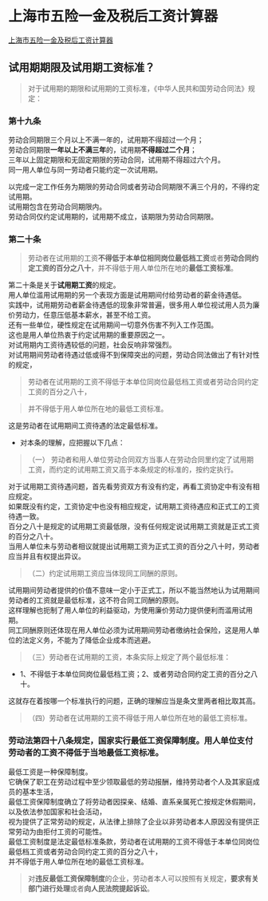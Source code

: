 # 上海市五险一金及税后工资计算器

[上海市五险一金及税后工资计算器](http://salarycalculator.sinaapp.com/city/shanghai)


## 试用期期限及试用期工资标准？

>对于试用期的期限和试用期的工资标准，《中华人民共和国劳动合同法》规定：

### 第十九条　 
劳动合同期限三个月以上不满一年的，试用期不得超过一个月；   
劳动合同期限**一年以上不满三年**的，试用期**不得超过二个月**；   
三年以上固定期限和无固定期限的劳动合同，试用期不得超过六个月。   
同一用人单位与同一劳动者只能约定一次试用期。   

以完成一定工作任务为期限的劳动合同或者劳动合同期限不满三个月的，不得约定试用期。   
试用期包含在劳动合同期限内。    
劳动合同仅约定试用期的，试用期不成立，该期限为劳动合同期限。   

### 第二十条　
> 劳动者在试用期的工资**不得低于本单位相同岗位最低档工资**或者**劳动合同约定工资的百分之八十**，并不得低于用人单位所在地的**最低工资标准**。  

第二十条是关于**试用期工资**的规定。   
用人单位滥用试用期的另一个表现方面是试用期间付给劳动者的薪金待遇低。   
实践中，试用期劳动者薪金待遇低的现象非常普遍，很多用人单位视试用人员为廉价劳动力，任意压低基本薪水，甚至不给工资。   
还有一些单位，硬性规定在试用期间一切意外伤害不列入工作范围。   
这也是用人单位热衷于约定试用期的重要原因之一。   
对试用期内工资待遇较低的问题，社会反响非常强烈。  
对试用期间劳动者待遇过低或得不到保障突出的问题，劳动合同法做出了有针对性的规定，    
> 劳动者在试用期的工资不得低于本单位同岗位最低档工资或者劳动合同约定工资的百分之八十，   

> 并不得低于用人单位所在地的最低工资标准。   

这是劳动者在试用期间工资待遇的法定最低标准。  

* 对本条的理解，应把握以下几点： 
>（一）
劳动者和用人单位劳动合同双方当事人在劳动合同里约定了试用期工资，而约定的试用期工资又高于本条规定的标准的，按约定执行。   

对于试用期工资待遇问题，首先看劳资双方有没有约定，再看工资协定中有没有相应规定。    
如果既没有约定，工资协定中也没有相应规定，试用期工资待遇应和正式工的工资待遇一致。    
百分之八十是规定的试用期工资最低限，没有任何规定说试用期工资就是正式工资的百分之八十。    
当用人单位未与劳动者相议就提出试用期工资为正式工资的百分之八十时，劳动者应当并且有权提出异议。  

>（二）约定试用期工资应当体现同工同酬的原则。   

试用期间劳动者提供的价值不意味一定小于正式工，所以不能当然地认为试用期间劳动者的工资就是最低标准，这不符合同工同酬的原则。   
这样理解也扼制了用人单位的利益驱动，为使用廉价劳动力提供便利而滥用试用期。   
同工同酬原则还体现在用人单位必须为试用期间劳动者缴纳社会保险，这是用人单位的法定义务，不能为了降低企业成本而逃避。   

>（三）劳动者在试用期的工资，本条实际上规定了两个最低标准：     
* 1、不得低于本单位同岗位最低档工资；2、或者劳动合同约定工资的百分之八十。   

这就存在着按哪一个标准执行的问题，正确的理解应当是条文里两者相比取其高。  

>（四）劳动者在试用期的工资不得低于用人单位所在地的最低工资标准。  

### 劳动法第四十八条规定，国家实行最低工资保障制度。用人单位支付劳动者的工资不得低于当地最低工资标准。  

最低工资是一种保障制度。   
它确保了职工在劳动过程中至少领取最低的劳动报酬，维持劳动者个人及其家庭成员的基本生活，     
最低工资保障制度确立了将劳动者因探亲、结婚、直系亲属死亡按规定休假期间，以及依法参加国家和社会活动，   
视为提供了正常劳动的规定，从法律上排除了企业以非劳动者本人原因没有提供正常劳动为由拒付工资的可能性。    
最低工资制度是法定最低标准条款，劳动者在试用期的工资不得低于本单位同岗位最低档工资或者劳动合同约定工资的百分之八十，   
并不得低于用人单位所在地的最低工资标准。   

> 对**违反最低工资保障制度**的企业，劳动者本人可以按照有关规定，**要求有关部门进行处理**或者**向人民法院提起诉讼**。  






